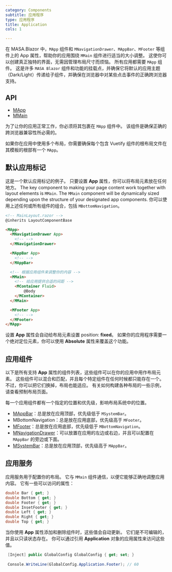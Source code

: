 ```yaml
---
category: Components
subtitle: 应用程序
type: 应用程序
title: Application
cols: 1

---
```


在 MASA.Blazor 中，`MApp` 组件和 `MNavigationDrawer`、`MAppBar`、`MFooter` 等组件上的 App 属性，帮助你的应用围绕 `MMain` 组件进行适当的大小调整。
这使你可以创建真正独特的界面，无需因管理布局尺寸而烦恼。 所有应用都需要 `MApp` 组件。 这是许多 `MASA Blazor` 组件和功能的挂载点，并确保它将默认的应用主题
（Dark/Light）传递给子组件，并确保在浏览器中对某些点击事件的正确跨浏览器支持。

## API

- [MApp](/docs/api/MApp)
- [MMain](/docs/api/MMain)

<!--alert:error-->
为了让你的应用正常工作，你必须将其包裹在 `MApp` 组件中。 该组件是确保正确的跨浏览器兼容性所必需的。
<!--/alert:error-->

<!--alert:info-->
如果你在应用中使用多个布局，你需要确保每个包含 Vuetify 组件的根布局文件在其模板的根部有一个 `MApp`。
<!--/alert:info-->

## 默认应用标记

这是一个默认应用标记的例子。 只要设置 **App** 属性，你可以将布局元素放在任何地方。 The key component to making your page content work together with layout
elements is `MMain`. The `MMain` component will be dynamically sized depending upon the structure of your designated app
components. 你可以使用上述任何或所有组件的组合，包括 `MBottomNavigation`。

```html
<!-- MainLayout.razor -->
@inherits LayoutComponentBase

<MApp>
  <MNavigationDrawer App>
    <!-- -->
  </MNavigationDrawer>

  <MAppBar App>
    <!-- -->
  </MAppBar>

  <!-- 根据应用组件来调整你的内容 -->
  <MMain>
    <!-- 给应用提供合适的间距 -->
    <MContainer Fluid>
        @Body
    </MContainer>
  </MMain>

  <MFooter App>
    <!-- -->
  </MFooter>
</MApp>
```

<!--alert:info-->
设置 **App** 属性会自动给布局元素设置 position: **fixed**。 如果你的应用程序需要一个绝对定位元素，你可以使用 **Absolute** 属性来覆盖这个功能。
<!--/alert:info-->

## 应用组件

以下是所有支持 **App** 属性的组件列表，这些组件可以在你的应用中用作布局元素。 这些组件可以混合和匹配，并且每个特定组件在任何时候都只能存在一个。 不过，你可以把它们换掉，布局也能适应。
有关如何构建各种布局的一些示例，请查看预制布局页面。

每一个应用组件都有一个指定的位置和优先级，影响布局系统中的位置。

- [MAppBar](/components/appbars)：总是放在应用顶部，优先级低于 `MSystemBar`。
- MBottomNavigation：总是放在应用底部，优先级高于 `MFooter`。
- [MFooter](/components/footer)：总是放在应用底部，优先级低于 `MBottomNavigation`。
- [MNavigationDrawer](/components/navigationdrawer)：可以放置在应用的左边或右边，并且可以配置在 `MAppBar` 的旁边或下面。
- [MSystemBar](/components/systembars)：总是放在应用顶部，优先级高于 `MAppBar`。

## 应用服务

应用服务用于配置你的布局。 它与 `MMain` 组件通信，以便它能够正确地调整应用内容。 它有一些可以访问的属性：

```c#
double Bar { get; }
double Bottom { get; }
double Footer { get; }
double InsetFooter { get; }
double Left { get; }
double Right { get; }
double Top { get; }
```

当你使用 **App** 属性添加和删除组件时，这些值会自动更新。 它们是不可编辑的，并且以只读状态存在。 你可以通过引用 **Application** 对象的应用属性来访问这些值。

```c#
 [Inject] public GlobalConfig GlobalConfig { get; set; }
 
 Console.WriteLine(GlobalConfig.Application.Footer); // 60
```